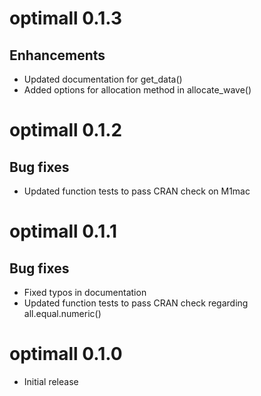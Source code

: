 # optimall 0.1.3

## Enhancements

- Updated documentation for get_data()
- Added options for allocation method in allocate_wave()


# optimall 0.1.2

## Bug fixes

- Updated function tests to pass CRAN check on M1mac

# optimall 0.1.1

## Bug fixes

- Fixed typos in documentation
- Updated function tests to pass CRAN check regarding all.equal.numeric()

# optimall 0.1.0

* Initial release
